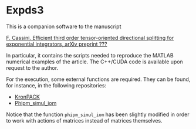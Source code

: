 # Expds3

This is a companion software to the manuscript

[F. Cassini. Efficient third order tensor-oriented directional splitting
for exponential integrators, arXiv preprint ???](https://arxiv.org/abs/??)

In particular, it contains the scripts needed to 
reproduce the MATLAB numerical examples of the article.
The C++/CUDA code is available upon request to the author.

For the execution, some external functions are required. They can be found,
for instance, in the following repositories:

* [KronPACK](https://github.com/caliarim/KronPACK)
* [Phipm_simul_iom](https://github.com/drreynolds/Phipm_simul_iom)

Notice that the function ```phipm_simul_iom``` has been 
slightly modified in order to work with actions of 
matrices instead of matrices themselves.
